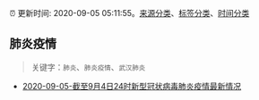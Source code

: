 :alarm_clock: 更新时间: 2020-09-05 05:11:55。[来源分类](../README.md)、[标签分类](../TAGS.md)、[时间分类](../TIMELINE.md)

## 肺炎疫情


> 关键字：`肺炎`、`肺炎疫情`、`武汉肺炎`



- [2020-09-05-截至9月4日24时新型冠状病毒肺炎疫情最新情况](http://wsjkw.hebei.gov.cn/content/content_3714/414643.jhtml) 
